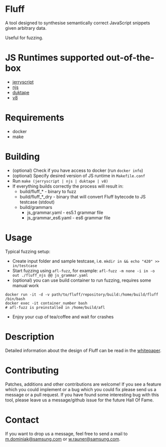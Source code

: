 # Fluff
A tool designed to synthesise semantically correct JavaScript snippets given arbitrary data.

Useful for fuzzing.

# JS Runtimes supported out-of-the-box
* [jerryscript](https://github.com/pando-project/jerryscript)
* [njs](https://hg.nginx.org/njs)
* [duktape](https://duktape.org/download.html)
* [v8](https://v8.dev/)

# Requirements
* docker
* make

# Building
* (optional) Check if you have access to docker (run ```docker info```)
* (optional) Specify desired version of JS runtime in ```Makefile.conf```
* Run ```make (jerryscript | njs | duktape | v8)```
* If everything builds correctly the process will result in:
    * build/fluff_* - binary to fuzz
    * build/fluff_*_dry - binary that will convert Fluff bytecode to JS testcase (stdout)
    * build/grammars
        * js_grammar.yaml - es5.1 grammar file
        * js_grammar_es6.yaml - es6 grammar file

# Usage
Typical fuzzing setup:

* Create input folder and sample testcase, i.e. ```mkdir in && echo "420" >> in/testcase```
* Start fuzzing using `afl-fuzz`, for example: `afl-fuzz -m none -i in -o out ./fluff_njs @@ js_grammar.yaml`
* (optional) you can use build container to run fuzzing, requires some manual work
```
docker run -it -d -v path/to/fluff/repository/build:/home/build/fluff /bin/bash
docker exec -it container_number bash
# afl-fuzz is preinstalled in /home/build/afl
```

* Enjoy your cup of tea/coffee and wait for crashes

# Description
Detailed information about the design of Fluff can be read in the [whitepaper](https://i.blackhat.com/asia-19/Fri-March-29/bh-asia-Dominiak-Efficient-Approach-to-Fuzzing-Interpreters-wp.pdf).

# Contributing
Patches, additions and other contributions are welcome! If you see a feature which you could implement or a bug which you could fix please send us a message or a pull request. If you have found some interesting bug with this tool, please leave us a message/github issue for the future Hall Of Fame.

# Contact
If you want to drop us a message, feel free to send a mail to <m.dominiak@samsung.com> or <w.rauner@samsung.com>.
